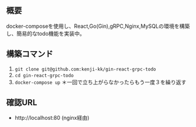 ## 概要
docker-composeを使用し、React,Go(Gin),gRPC,Nginx,MySQLの環境を構築し、簡易的なtodo機能を実装中。

## 構築コマンド
1. `git clone git@github.com:kenji-kk/gin-react-grpc-todo`
2. `cd gin-react-grpc-todo`
3. `docker-compose up`
＊一回で立ち上がらなかったらもう一度３を繰り返す

## 確認URL
- http://localhost:80 (nginx経由)
